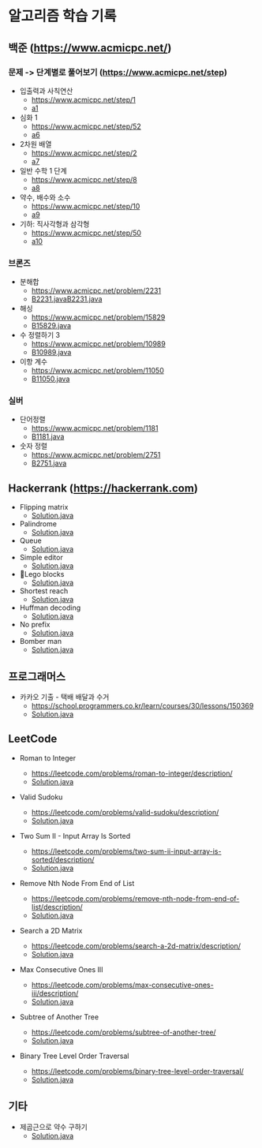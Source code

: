 # 알고리즘 학습 기록

## 백준 (https://www.acmicpc.net/)

### 문제 -> 단계별로 풀어보기 (https://www.acmicpc.net/step)

* 입출력과 사칙연산
    - https://www.acmicpc.net/step/1
    - [a1](src/baekjoon/a1)
* 심화 1
    - https://www.acmicpc.net/step/52
    - [a6](src/baekjoon/a6)
* 2차원 배열
    - https://www.acmicpc.net/step/2
    - [a7](src/baekjoon/a7)
* 일반 수학 1 단계
    - https://www.acmicpc.net/step/8
    - [a8](src/baekjoon/a8)
* 약수, 배수와 소수
    - https://www.acmicpc.net/step/10
    - [a9](src/baekjoon/a9)
* 기하: 직사각형과 삼각형
    - https://www.acmicpc.net/step/50
    - [a10](src/baekjoon/a10)

### 브론즈

* 분해합
    - https://www.acmicpc.net/problem/2231
    - [B2231.java](src/baekjoon/bronze2/B2231.java)[B2231.java](src/baekjoon/bronze2/B2231.java)
* 해싱
    - https://www.acmicpc.net/problem/15829
    - [B15829.java](src/baekjoon/bronze2/B15829.java)
* 수 정렬하기 3
    - https://www.acmicpc.net/problem/10989
    - [B10989.java](src/baekjoon/bronze1/B10989.java)
* 이항 계수
    - https://www.acmicpc.net/problem/11050
    - [B11050.java](src/baekjoon/bronze1/B11050.java)

### 실버

* 단어정렬
    - https://www.acmicpc.net/problem/1181
    - [B1181.java](src/baekjoon/silver5/B1181.java)
* 숫자 정렬
    - https://www.acmicpc.net/problem/2751
    - [B2751.java](src/baekjoon/silver5/B2751.java)

## Hackerrank (https://hackerrank.com)

* Flipping matrix
    - [Solution.java](src/hackerrank/flipping/Solution.java)
* Palindrome
    - [Solution.java](src/hackerrank/palindrome/Solution.java)
* Queue
    - [Solution.java](src/hackerrank/queue/Solution.java)
* Simple editor
    - [Solution.java](src/hackerrank/editor/Solution.java)
* 🤕Lego blocks
    - [Solution.java](src/hackerrank/lego/Solution.java)
* Shortest reach
    - [Solution.java](src/hackerrank/bfs/Solution.java)
* Huffman decoding
    - [Solution.java](src/hackerrank/huffman/Solution.java)
* No prefix
    - [Solution.java](src/hackerrank/noprefix/Solution.java)
* Bomber man
    - [Solution.java](src/hackerrank/bomberman/Solution.java)

## 프로그래머스

* 카카오 기출 - 택배 배달과 수거
    - https://school.programmers.co.kr/learn/courses/30/lessons/150369
    - [Solution.java](src/programmers/delivery/Solution.java)

## LeetCode

* Roman to Integer
    - https://leetcode.com/problems/roman-to-integer/description/
    - [Solution.java](src/leetcode/roman/to/integer/Solution.java)

* Valid Sudoku
    - https://leetcode.com/problems/valid-sudoku/description/
    - [Solution.java](src/leetcode/sudoku/Solution.java)

* Two Sum II - Input Array Is Sorted
    - https://leetcode.com/problems/two-sum-ii-input-array-is-sorted/description/
    - [Solution.java](src/leetcode/two/sum/Solution.java)

* Remove Nth Node From End of List
    - https://leetcode.com/problems/remove-nth-node-from-end-of-list/description/
    - [Solution.java](src/leetcode/remove/from/end/Solution.java)

* Search a 2D Matrix
    - https://leetcode.com/problems/search-a-2d-matrix/description/
    - [Solution.java](src/leetcode/binary/search/Solution.java)

* Max Consecutive Ones III
    - https://leetcode.com/problems/max-consecutive-ones-iii/description/
    - [Solution.java](src/leetcode/max/consecutive/one/Solution.java)

* Subtree of Another Tree
    - https://leetcode.com/problems/subtree-of-another-tree/
    - [Solution.java](src/leetcode/tree/subtree/Solution.java)

* Binary Tree Level Order Traversal
    - https://leetcode.com/problems/binary-tree-level-order-traversal/
    - [Solution.java](src/leetcode/binary/traversal/Solution.java)

## 기타

* 제곱근으로 약수 구하기
    - [Solution.java](src/self/divisor/Solution.java)
